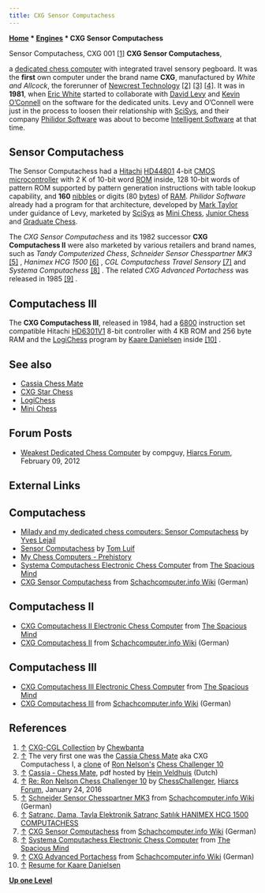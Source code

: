 ```yaml
---
title: CXG Sensor Computachess
---
```

**[Home](Home "Home") * [Engines](Engines "Engines") * CXG Sensor Computachess**

[](http://www.flickr.com/photos/10261668@N05/858173459/in/set-72157600923816793) Sensor Computachess, CXG 001 <a id="cite-note-1" href="#cite-ref-1">[1]</a>
**CXG Sensor Computachess**,

a [dedicated chess computer](Dedicated_Chess_Computers "Dedicated Chess Computers") with integrated travel sensory pegboard. It was the **first** own computer under the brand name **CXG**, manufactured by *White and Allcock*, the forerunner of [Newcrest Technology](Newcrest_Technology "Newcrest Technology") <a id="cite-note-2" href="#cite-ref-2">[2]</a> <a id="cite-note-3" href="#cite-ref-3">[3]</a> <a id="cite-note-4" href="#cite-ref-4">[4]</a>. It was in **1981**, when [Eric White](Eric_White "Eric White") started to collaborate with [David Levy](David_Levy "David Levy") and [Kevin O’Connell](Kevin_O%E2%80%99Connell "Kevin O’Connell") on the software for the dedicated units. Levy and O’Connell were just in the process to loosen their relationship with [SciSys](Saitek "Saitek"), and their company [Philidor Software](Philidor_Software "Philidor Software") was about to become [Intelligent Software](Intelligent_Software "Intelligent Software") at that time.

## Sensor Computachess

The Sensor Computachess had a [Hitachi](https://en.wikipedia.org/wiki/Hitachi_Ltd.) [HD44801](HMCS4xC "HMCS4xC") 4-bit [CMOS](https://en.wikipedia.org/wiki/CMOS) [microcontroller](https://en.wikipedia.org/wiki/Microcontroller) with 2 K of 10-bit word [ROM](Memory#ROM "Memory") inside, 128 10-bit words of pattern ROM supported by pattern generation instructions with table lookup capability, and **160** [nibbles](Nibble "Nibble") or digits (80 [bytes](Byte "Byte")) of [RAM](Memory#RAM "Memory"). *Philidor Software* already had a program for that architecture, developed by [Mark Taylor](Mark_Taylor "Mark Taylor") under guidance of Levy, marketed by [SciSys](Saitek "Saitek") as [Mini Chess](Mini_Chess "Mini Chess"), [Junior Chess](Mini_Chess#Junior "Mini Chess") and [Graduate Chess](Mini_Chess#Graduate "Mini Chess").

The *CXG Sensor Computachess* and its 1982 successor **CXG Computachess II** were also marketed by various retailers and brand names, such as *Tandy Computerized Chess*, *Schneider Sensor Chesspartner MK3* <a id="cite-note-5" href="#cite-ref-5">[5]</a> , *Hanimex HCG 1500* <a id="cite-note-6" href="#cite-ref-6">[6]</a> , *CGL Computachess Travel Sensory* <a id="cite-note-7" href="#cite-ref-7">[7]</a> and *Systema Computachess* <a id="cite-note-8" href="#cite-ref-8">[8]</a> . The related *CXG Advanced Portachess* was released in 1985 <a id="cite-note-9" href="#cite-ref-9">[9]</a> .

## Computachess III

The **CXG Computachess III**, released in 1984, had a [6800](6800 "6800") instruction set compatible Hitachi [HD6301V1](6800#6301 "6800") 8-bit controller with 4 KB ROM and 256 byte RAM and the [LogiChess](LogiChess "LogiChess") program by [Kaare Danielsen](Kaare_Danielsen "Kaare Danielsen") inside <a id="cite-note-10" href="#cite-ref-10">[10]</a> .

## See also

- [Cassia Chess Mate](Cassia_Chess_Mate "Cassia Chess Mate")
- [CXG Star Chess](CXG_Star_Chess "CXG Star Chess")
- [LogiChess](LogiChess "LogiChess")
- [Mini Chess](Mini_Chess "Mini Chess")

## Forum Posts

- [Weakest Dedicated Chess Computer](http://hiarcs.net/forums/viewtopic.php?t=4691) by compguy, [Hiarcs Forum](Computer_Chess_Forums "Computer Chess Forums"), February 09, 2012

## External Links

## Computachess

- [Milady and my dedicated chess computers: Sensor Computachess](http://milady-chess.blogspot.de/p/sensor-computachess.html) by [Yves Lejail](index.php?title=Yves_Lejail&action=edit&redlink=1 "Yves Lejail (page does not exist)")
- [Sensor Computachess](http://tluif.home.xs4all.nl/chescom/EngCXGSensC.html) by [Tom Luif](Tom_Luif "Tom Luif")
- [My Chess Computers - Prehistory](http://electronicchess.free.fr/prehistory.html)
- [Systema Computachess Electronic Chess Computer](http://www.spacious-mind.com/html/computachess.html) from [The Spacious Mind](The_Spacious_Mind "The Spacious Mind")
- [CXG Sensor Computachess](http://www.schach-computer.info/wiki/index.php/CXG_Sensor_Computachess) from [Schachcomputer.info Wiki](http://www.schach-computer.info/wiki/index.php/Hauptseite_En) (German)

## Computachess II

- [CXG Computachess II Electronic Chess Computer](http://www.spacious-mind.com/html/computachess_ii.html) from [The Spacious Mind](The_Spacious_Mind "The Spacious Mind")
- [CXG Computachess II](http://www.schach-computer.info/wiki/index.php/CXG_Computachess_II) from [Schachcomputer.info Wiki](http://www.schach-computer.info/wiki/index.php/Hauptseite_En) (German)

## Computachess III

- [CXG Computachess III Electronic Chess Computer](http://www.spacious-mind.com/html/computachess_iii.html) from [The Spacious Mind](The_Spacious_Mind "The Spacious Mind")
- [CXG Computachess III](http://www.schach-computer.info/wiki/index.php/CXG_Computachess_III) from [Schachcomputer.info Wiki](http://www.schach-computer.info/wiki/index.php/Hauptseite_En) (German)

## References

1. <a id="cite-ref-1" href="#cite-note-1">↑</a> [CXG-CGL Collection](http://www.flickr.com/photos/10261668@N05/sets/72157600923816793/) by [Chewbanta](Steve_Blincoe "Steve Blincoe")
1. <a id="cite-ref-2" href="#cite-note-2">↑</a> The very first one was the [Cassia Chess Mate](Cassia_Chess_Mate "Cassia Chess Mate") aka CXG Computachess I, a [clone](Category:Clone "Category:Clone") of [Ron Nelson's](Ron_Nelson "Ron Nelson") [Chess Challenger 10](Chess_Challenger "Chess Challenger")
1. <a id="cite-ref-3" href="#cite-note-3">↑</a> [Cassia - Chess Mate](http://www.schaakcomputers.nl/hein_veldhuis/database/files/09-1979%20%5BA-3976%5D%20Cassia%20-%20Chess%20Mate.pdf), pdf hosted by [Hein Veldhuis](Hein_Veldhuis "Hein Veldhuis") (Dutch)
1. <a id="cite-ref-4" href="#cite-note-4">↑</a> [Re: Ron Nelson Chess Challenger 10](http://www.hiarcs.net/forums/viewtopic.php?t=6768&start=205) by [ChessChallenger](Ron_Nelson "Ron Nelson"), [Hiarcs Forum](Computer_Chess_Forums "Computer Chess Forums"), January 24, 2016
1. <a id="cite-ref-5" href="#cite-note-5">↑</a> [Schneider Sensor Chesspartner MK3](http://www.schach-computer.info/wiki/index.php/Schneider_Sensor_Chesspartner_MK3) from [Schachcomputer.info Wiki](http://www.schach-computer.info/wiki/index.php/Hauptseite_En) (German)
1. <a id="cite-ref-6" href="#cite-note-6">↑</a> [Satranç, Dama, Tavla Elektronik Satranç Satılık HANIMEX HCG 1500 COMPUTACHESS](http://www.ikincielim.com/iel/satranc-dama-tavla-elektronik-satranc-satilik-hanimex-hcg-1500-computachess_ilan_155345)
1. <a id="cite-ref-7" href="#cite-note-7">↑</a> [CXG Sensor Computachess](http://www.schach-computer.info/wiki/index.php/CXG_Sensor_Computachess) from [Schachcomputer.info Wiki](http://www.schach-computer.info/wiki/index.php/Hauptseite_En) (German)
1. <a id="cite-ref-8" href="#cite-note-8">↑</a> [Systema Computachess Electronic Chess Computer](http://www.spacious-mind.com/html/computachess.html) from [The Spacious Mind](The_Spacious_Mind "The Spacious Mind")
1. <a id="cite-ref-9" href="#cite-note-9">↑</a> [CXG Advanced Portachess](http://www.schach-computer.info/wiki/index.php/CXG_Advanced_Portachess) from [Schachcomputer.info Wiki](http://www.schach-computer.info/wiki/index.php/Hauptseite_En) (German)
1. <a id="cite-ref-10" href="#cite-note-10">↑</a> [Resume for Kaare Danielsen](http://www.danielsen.com/resume.shtml)

**[Up one Level](Engines "Engines")**

